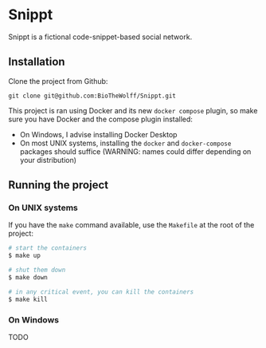 
# Snippt

Snippt is a fictional code-snippet-based social network.

## Installation

Clone the project from Github:

```
git clone git@github.com:BioTheWolff/Snippt.git
```

This project is ran using Docker and its new `docker compose` plugin, so make sure you have Docker and the compose plugin installed:
- On Windows, I advise installing Docker Desktop
- On most UNIX systems, installing the `docker` and `docker-compose` packages should suffice (WARNING: names could differ depending on your distribution)

## Running the project

### On UNIX systems

If you have the `make` command available, use the `Makefile` at the root of the project:

```bash
# start the containers
$ make up

# shut them down
$ make down

# in any critical event, you can kill the containers
$ make kill
```

### On Windows

TODO